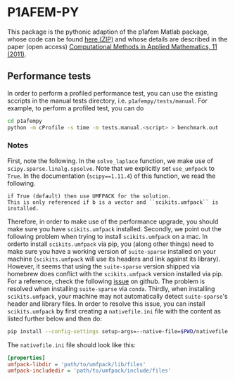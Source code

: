 # P1AFEM-PY

This package is the pythonic adaption of the p1afem Matlab package,
whose code can be found
[here (ZIP)](https://www.tuwien.at/index.php?eID=dumpFile&t=f&f=180536&token=1b5f89369acab20d59455e42569bf1e0b2db8b41)
and whose details are described in the paper (open access)
[Computational Methods in Applied Mathematics, 11 (2011)](http://dx.doi.org/10.2478/cmam-2011-0026).

## Performance tests

In order to perform a profiled performance test, you can use the existing sccripts in
the manual tests directory, i.e. `p1afempy/tests/manual`.
For example, to perform a profiled test, you can do

```sh
cd p1afempy
python -m cProfile -s time -m tests.manual.<script> > benchmark.out
```

### Notes

First, note the following.
In the `solve_laplace` function, we make use of `scipy.sparse.linalg.spsolve`.
Note that we explicitly set `use_umfpack` to `True`.
In the documentation (`scipy==1.11.4`) of this function, we read the following.

```
if True (default) then use UMFPACK for the solution.
This is only referenced if b is a vector and ``scikits.umfpack`` is installed.
```

Therefore, in order to make use of the performance upgrade, you should make sure you have
`scikits.umfpack` installed.
Secondly, we point out the following problem when trying to install `scikits.umfpack` on a mac.
In orderto install `scikits.umfpack` via pip, you (along other things) need to make sure you
have a working version of `suite-sparse` installed on your machine (`scikits.umfpack` will use
its headers and link against its library).
However, it seems that using the `suite-sparse` version shipped via homebrew does conflict
with the `scikits.umfpack` version installed via pip.
For a reference, check the following [issue](https://github.com/scikit-umfpack/scikit-umfpack/issues/98) on github.
The problem is resolved when installing `suite-sparse` via `conda`.
Thirdly, when installing `scikits.umfpack`, your machine may not automatically detect `suite-sparse`'s
header and library files.
In order to resolve this issue, you can install `scikits.umfpack` by first creating a `nativefile.ini`
file with the content as listed further below and then do:

```sh
pip install --config-settings setup-args=--native-file=$PWD/nativefile.ini scikit-umfpack
```

The `nativefile.ini` file should look like this:
```ini
[properties]
umfpack-libdir = 'path/to/umfpack/lib/files'
umfpack-includedir = 'path/to/umfpack/include/files'
```
